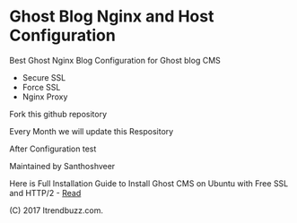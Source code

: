 # Ghost Blog Nginx and Host Configuration

Best Ghost Nginx Blog Configuration for Ghost blog CMS 

- Secure SSL
- Force SSL
- Nginx Proxy

<p>Fork this github repository</p>
<p>Every Month we will update this Respository</p>
<p>After Configuration test</p>

<p>Maintained by Santhoshveer</p>

Here is Full Installation Guide to Install Ghost CMS on Ubuntu with Free SSL and HTTP/2 - <a href="https://itrendbuzz.com/install-ghost-blog-cms-on-ubuntu/">Read</a>

(C) 2017 Itrendbuzz.com.